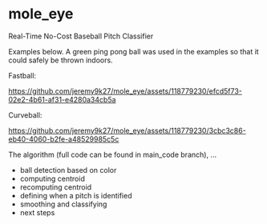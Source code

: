 # mole_eye

Real-Time No-Cost Baseball Pitch Classifier


Examples below.
A green ping pong ball was used in the examples so that it could safely be thrown indoors.

Fastball:

https://github.com/jeremy9k27/mole_eye/assets/118779230/efcd5f73-02e2-4b61-af31-e4280a34cb5a


Curveball:

https://github.com/jeremy9k27/mole_eye/assets/118779230/3cbc3c86-eb40-4060-b2fe-a48529985c5c



The algorithm (full code can be found in main_code branch), ...

- ball detection based on color
- computing centroid
- recomputing centroid
- defining when a pitch is identified
- smoothing and classifying
- next steps
